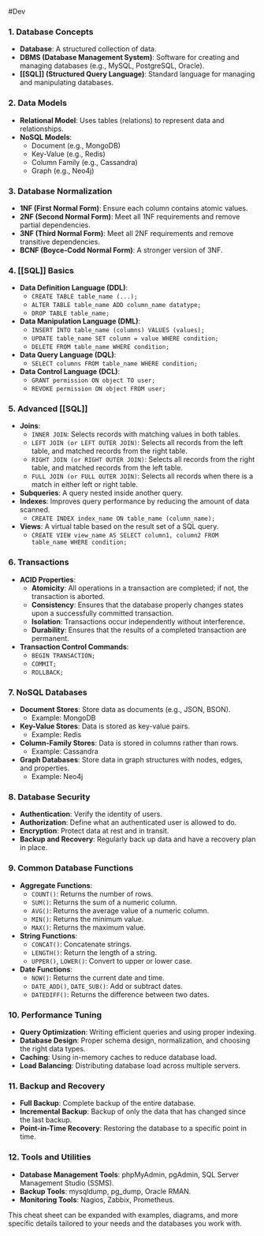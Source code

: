 #Dev 
### 1. **Database Concepts**
- **Database**: A structured collection of data.
- **DBMS (Database Management System)**: Software for creating and managing databases (e.g., MySQL, PostgreSQL, Oracle).
- **[[SQL]] (Structured Query Language)**: Standard language for managing and manipulating databases.

### 2. **Data Models**
- **Relational Model**: Uses tables (relations) to represent data and relationships.
- **NoSQL Models**: 
  - Document (e.g., MongoDB)
  - Key-Value (e.g., Redis)
  - Column Family (e.g., Cassandra)
  - Graph (e.g., Neo4j)

### 3. **Database Normalization**
- **1NF (First Normal Form)**: Ensure each column contains atomic values.
- **2NF (Second Normal Form)**: Meet all 1NF requirements and remove partial dependencies.
- **3NF (Third Normal Form)**: Meet all 2NF requirements and remove transitive dependencies.
- **BCNF (Boyce-Codd Normal Form)**: A stronger version of 3NF.

### 4. **[[SQL]] Basics**
- **Data Definition Language (DDL)**:
  - `CREATE TABLE table_name (...);`
  - `ALTER TABLE table_name ADD column_name datatype;`
  - `DROP TABLE table_name;`
- **Data Manipulation Language (DML)**:
  - `INSERT INTO table_name (columns) VALUES (values);`
  - `UPDATE table_name SET column = value WHERE condition;`
  - `DELETE FROM table_name WHERE condition;`
- **Data Query Language (DQL)**:
  - `SELECT columns FROM table_name WHERE condition;`
- **Data Control Language (DCL)**:
  - `GRANT permission ON object TO user;`
  - `REVOKE permission ON object FROM user;`

### 5. **Advanced [[SQL]]**
- **Joins**:
  - `INNER JOIN`: Selects records with matching values in both tables.
  - `LEFT JOIN (or LEFT OUTER JOIN)`: Selects all records from the left table, and matched records from the right table.
  - `RIGHT JOIN (or RIGHT OUTER JOIN)`: Selects all records from the right table, and matched records from the left table.
  - `FULL JOIN (or FULL OUTER JOIN)`: Selects all records when there is a match in either left or right table.
- **Subqueries**: A query nested inside another query.
- **Indexes**: Improves query performance by reducing the amount of data scanned.
  - `CREATE INDEX index_name ON table_name (column_name);`
- **Views**: A virtual table based on the result set of a SQL query.
  - `CREATE VIEW view_name AS SELECT column1, column2 FROM table_name WHERE condition;`

### 6. **Transactions**
- **ACID Properties**:
  - **Atomicity**: All operations in a transaction are completed; if not, the transaction is aborted.
  - **Consistency**: Ensures that the database properly changes states upon a successfully committed transaction.
  - **Isolation**: Transactions occur independently without interference.
  - **Durability**: Ensures that the results of a completed transaction are permanent.
- **Transaction Control Commands**:
  - `BEGIN TRANSACTION;`
  - `COMMIT;`
  - `ROLLBACK;`

### 7. **NoSQL Databases**
- **Document Stores**: Store data as documents (e.g., JSON, BSON).
  - Example: MongoDB
- **Key-Value Stores**: Data is stored as key-value pairs.
  - Example: Redis
- **Column-Family Stores**: Data is stored in columns rather than rows.
  - Example: Cassandra
- **Graph Databases**: Store data in graph structures with nodes, edges, and properties.
  - Example: Neo4j

### 8. **Database Security**
- **Authentication**: Verify the identity of users.
- **Authorization**: Define what an authenticated user is allowed to do.
- **Encryption**: Protect data at rest and in transit.
- **Backup and Recovery**: Regularly back up data and have a recovery plan in place.

### 9. **Common Database Functions**
- **Aggregate Functions**:
  - `COUNT()`: Returns the number of rows.
  - `SUM()`: Returns the sum of a numeric column.
  - `AVG()`: Returns the average value of a numeric column.
  - `MIN()`: Returns the minimum value.
  - `MAX()`: Returns the maximum value.
- **String Functions**:
  - `CONCAT()`: Concatenate strings.
  - `LENGTH()`: Return the length of a string.
  - `UPPER()`, `LOWER()`: Convert to upper or lower case.
- **Date Functions**:
  - `NOW()`: Returns the current date and time.
  - `DATE_ADD()`, `DATE_SUB()`: Add or subtract dates.
  - `DATEDIFF()`: Returns the difference between two dates.

### 10. **Performance Tuning**
- **Query Optimization**: Writing efficient queries and using proper indexing.
- **Database Design**: Proper schema design, normalization, and choosing the right data types.
- **Caching**: Using in-memory caches to reduce database load.
- **Load Balancing**: Distributing database load across multiple servers.

### 11. **Backup and Recovery**
- **Full Backup**: Complete backup of the entire database.
- **Incremental Backup**: Backup of only the data that has changed since the last backup.
- **Point-in-Time Recovery**: Restoring the database to a specific point in time.

### 12. **Tools and Utilities**
- **Database Management Tools**: phpMyAdmin, pgAdmin, SQL Server Management Studio (SSMS).
- **Backup Tools**: mysqldump, pg_dump, Oracle RMAN.
- **Monitoring Tools**: Nagios, Zabbix, Prometheus.

This cheat sheet can be expanded with examples, diagrams, and more specific details tailored to your needs and the databases you work with.